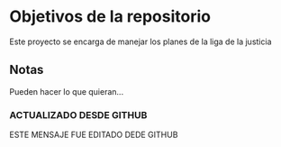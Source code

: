# Objetivos de la repositorio

Este proyecto se encarga de manejar los planes de la liga de la justicia


## Notas
Pueden hacer lo que quieran...

### ACTUALIZADO DESDE GITHUB
ESTE MENSAJE FUE EDITADO DEDE GITHUB
